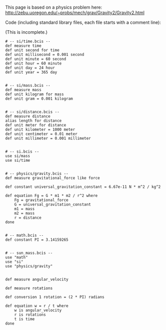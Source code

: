 This page is based on a physics problem here: http://zebu.uoregon.edu/~probs/mech/grav/Gravity2/Gravity2.html

Code (including standard library files, each file starts with a comment line):

(This is incomplete.)

```
# -- si/time.bcis --
def measure time
def unit second for time
def unit millisecond = 0.001 second
def unit minute = 60 second
def unit hour = 60 minute
def unit day = 24 hour
def unit year = 365 day


# -- si/mass.bcis -- 
def measure mass
def unit kilogram for mass
def unit gram = 0.001 kilogram


# -- si/distance.bcis --
def measure distance
alias length for distance
def unit meter for distance
def unit kilometer = 1000 meter
def unit centimeter = 0.01 meter
def unit millimeter = 0.001 millimeter


# -- si.bcis --
use si/mass
use si/time


# -- physics/gravity.bcis --
def measure gravitational_force like force

def constant universal_gravitation_constant = 6.67e-11 N * m^2 / kg^2

def equation Fg = G * m1 * m2 / r^2 where
    Fg = gravitational_force
    G = universal_gravitation_constant
    m1 = mass
    m2 = mass
    r = distance
done


# -- math.bcis --
def constant PI = 3.14159265


# -- sun_mass.bcis --
use "math"
use "si"
use "physics/gravity"


def measure angular_velocity

def measure rotations

def conversion 1 rotation = (2 * PI) radians

def equation w = r / t where
    w is angular_velocity
    r is rotations
    t is time
done
```